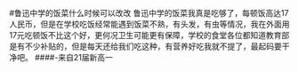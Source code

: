 #鲁迅中学的饭菜什么时候可以改改
鲁迅中学的饭菜我真是吃够了，每顿饭高达17人民币，但是在学校吃饭经常能遇到饭菜不熟，有头发，有虫等情况，我在外面用17元吃顿饭不比这个好，更何况卫生可能更有保障，学校的食堂各位都知道教育部是有不少补贴的，但是每天还给我们吃这种，有营养好吃我就不提了，最起码要干净吧。
####-来自21届新高一
